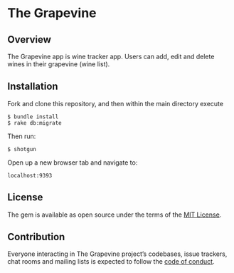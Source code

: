 # The Grapevine


## Overview
The Grapevine app is wine tracker app. Users can add, edit and delete wines in their grapevine (wine list).


## Installation
Fork and clone this repository, and then within the main directory execute
```
$ bundle install
$ rake db:migrate
```
Then run:
```
$ shotgun
```
Open up a new browser tab and navigate to:
```
localhost:9393
```
## License
The gem is available as open source under the terms of the [MIT License](http://opensource.org/licenses/MIT).

## Contribution
Everyone interacting in The Grapevine project’s codebases, issue trackers, chat rooms and mailing lists is expected to follow the [code of conduct](https://github.com/arwehrman/thegrapevine/blob/master/CODE_OF_CONDUCT.md).

